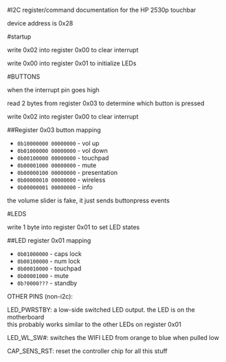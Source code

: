#I2C register/command documentation for the HP 2530p touchbar

device address is 0x28

#startup

write 0x02 into register 0x00 to clear interrupt

write 0x00 into register 0x01 to initialize LEDs

#BUTTONS

when the interrupt pin goes high

read 2 bytes from register 0x03 to determine which button is pressed

write 0x02 into register 0x00 to clear interrupt


##Register 0x03 button mapping

- `0b10000000 00000000` - vol up
- `0b01000000 00000000` - vol down
- `0b00100000 00000000` - touchpad
- `0b00001000 00000000` - mute
- `0b00000100 00000000` - presentation
- `0b00000010 00000000` - wireless
- `0b00000001 00000000` - info

the volume slider is fake, it just sends buttonpress events

#LEDS

write 1 byte into register 0x01 to set LED states

##LED register 0x01 mapping

- `0b01000000` - caps lock
- `0b00100000` - num lock
- `0b00010000` - touchpad
- `0b00001000` - mute
- `0b?0000???` - standby

OTHER PINS (non-i2c):

LED_PWRSTBY: a low-side switched LED output. the LED is on the motherboard  
this probably works similar to the other LEDs on register 0x01

LED_WL_SW#: switches the WIFI LED from orange to blue when pulled low

CAP_SENS_RST: reset the controller chip for all this stuff